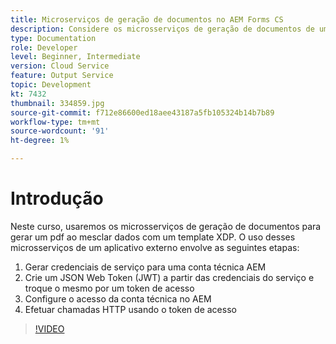 ```yaml
---
title: Microserviços de geração de documentos no AEM Forms CS
description: Considere os microsserviços de geração de documentos de um aplicativo externo.
type: Documentation
role: Developer
level: Beginner, Intermediate
version: Cloud Service
feature: Output Service
topic: Development
kt: 7432
thumbnail: 334859.jpg
source-git-commit: f712e86600ed18aee43187a5fb105324b14b7b89
workflow-type: tm+mt
source-wordcount: '91'
ht-degree: 1%

---
```


# Introdução

Neste curso, usaremos os microsserviços de geração de documentos para gerar um pdf ao mesclar dados com um template XDP. O uso desses microsserviços de um aplicativo externo envolve as seguintes etapas:

1. Gerar credenciais de serviço para uma conta técnica AEM
1. Crie um JSON Web Token (JWT) a partir das credenciais do serviço e troque o mesmo por um token de acesso
1. Configure o acesso da conta técnica no AEM
1. Efetuar chamadas HTTP usando o token de acesso

>[!VIDEO](https://video.tv.adobe.com/v/334859/?quality=12&learn=on)
